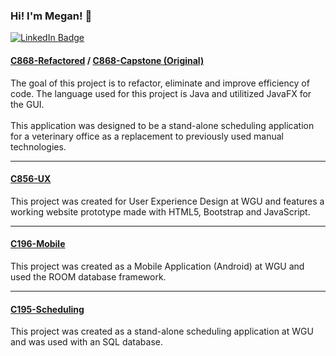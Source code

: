 ### Hi! I'm Megan! 👋</br>
<div id="header">
 <div id="badges">
  <a href="https://www.linkedin.com/in/mriffey/">
    <img src="https://img.shields.io/badge/LinkedIn-blue?style=for-the-badge&logo=linkedin&logoColor=white" alt="LinkedIn Badge"/>
  </a>
</div>
</div>

#### [C868-Refactored](https://github.com/mriffey1/C868-Refactored) / [C868-Capstone (Original)](https://github.com/mriffey1/C868-Capstone)
The goal of this project is to refactor, eliminate and improve efficiency of code. The language used for this project is Java and utilitized JavaFX for the GUI.  <br></br>
This application was designed to be a stand-alone scheduling application for a veterinary office as a replacement to previously used manual technologies. 
<hr>

#### [C856-UX](https://github.com/mriffey1/C856-UX)
This project was created for User Experience Design at WGU and features a working website prototype made with HTML5, Bootstrap and JavaScript.
<hr>

#### [C196-Mobile](https://github.com/mriffey1/C196-Mobile)
This project was created as a Mobile Application (Android) at WGU and used the ROOM database framework. 
<hr>

#### [C195-Scheduling](https://github.com/mriffey1/C195-Scheduling)
This project was created as a stand-alone scheduling application at WGU and was used with an SQL database. 

<!--
**mriffey1/mriffey1** is a ✨ _special_ ✨ repository because its `README.md` (this file) appears on your GitHub profile.

Here are some ideas to get you started:

- 🔭 I’m currently working on ...
- 🌱 I’m currently learning ...
- 👯 I’m looking to collaborate on ...
- 🤔 I’m looking for help with ...
- 💬 Ask me about ...
- 📫 How to reach me: ...
- 😄 Pronouns: ...
- ⚡ Fun fact: ...
-->
